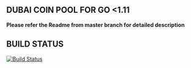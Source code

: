 ## DUBAI COIN POOL FOR GO <1.11


**Please refer the Readme from master branch for detailed description**

## BUILD STATUS

[![Build Status](https://travis-ci.org/techievee/ethash-mining-pool.svg?branch=V2.0_Pirl)](https://travis-ci.org/techievee/ethash-mining-pool) 